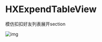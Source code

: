 # HXExpendTableView

模仿扣扣好友列表展开section

 ![img](https://github.com/zengweizhen/HXExpendTableView/blob/master/ExpandedTableView/Resoure/readme.jpg)
